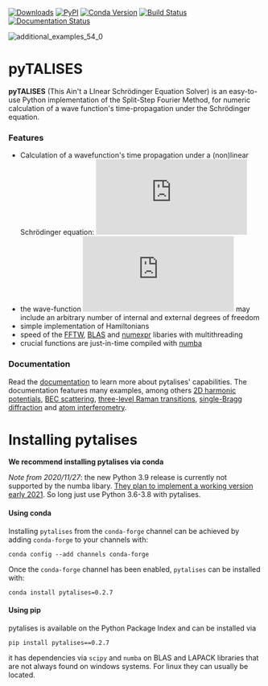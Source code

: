 [![Downloads](https://img.shields.io/conda/dn/conda-forge/pytalises)](https://pypi.org/project/pytalises/)
[![PyPI](https://img.shields.io/pypi/v/pytalises?color=blue)](https://pypi.org/project/pytalises/)
[![Conda Version](https://img.shields.io/conda/vn/conda-forge/pytalises?color=blue&label=conda-forge)](https://anaconda.org/conda-forge/pytalises)
[![Build Status](https://travis-ci.com/savowe/pytalises.svg?token=nZF2LbDmAxqpxqs5m7HE&branch=master)](https://travis-ci.com/savowe/pytalises)
[![Documentation Status](https://readthedocs.org/projects/pytalises/badge/?version=latest)](https://pytalises.readthedocs.io/en/latest/?badge=latest)

![additional_examples_54_0](https://user-images.githubusercontent.com/38558793/119370320-713f2c00-bcb5-11eb-94e5-cc801abcd7d8.png)

# pyTALISES

**pyTALISES** (This Ain't a LInear Schrödinger Equation Solver) is an easy-to-use Python implementation of the Split-Step Fourier Method, for numeric calculation of a wave function's time-propagation under the Schrödinger equation.

### Features
- Calculation of a wavefunction's time propagation under a (non)linear Schrödinger equation: ![](https://latex.codecogs.com/png.latex?%5Cdpi%7B120%7D%20i%5Chbar%20%5Cfrac%7B%5Cpartial%7D%7B%5Cpartial%20t%7D%20%5CPsi%20%28%5Cvec%7Br%7D%2C%20t%29%20%3D%20%5CBig%5BV%28%5CPsi%2C%5Cvec%7Br%7D%2C%20t%29%20&plus;%20%5Cfrac%7B%5Chbar%5E2%7D%7B2m%7D%5Cnabla%5E2%20%5CBig%5D%20%5CPsi%20%28%5Cvec%7Br%7D%2C%20t%29)
- the wave-function ![](https://latex.codecogs.com/gif.latex?%5Cdpi%7B100%7D%20%5CPsi) may include an arbitrary number of internal and external degrees of freedom
- simple implementation of Hamiltonians
- speed of the [FFTW](https://pypi.org/project/pyFFTW/), [BLAS](https://www.netlib.org/blas/) and [numexpr](https://numexpr.readthedocs.io/en/latest/) libaries with multithreading
- crucial functions are just-in-time compiled with [numba](https://numba.readthedocs.io/en/stable/)

### Documentation
Read the [documentation](https://pytalises.readthedocs.io/en/latest/) to learn more about pytalises' capabilities.
The documentation features many examples, among others
[2D harmonic potentials](https://pytalises.readthedocs.io/en/latest/examples.html#2D-harmonic-potential), 
[BEC scattering](https://pytalises.readthedocs.io/en/latest/examples.html#Nonlinear-interactions-between-internal-states), 
[three-level Raman transitions](https://pytalises.readthedocs.io/en/latest/additional_examples.html#Three-level-Raman-transitions), 
[single-Bragg diffraction](https://pytalises.readthedocs.io/en/latest/additional_examples.html#Single-Bragg-diffraction) 
and
[atom interferometry](https://pytalises.readthedocs.io/en/latest/additional_examples.html#Light-pulse-atom-interferometry-with-single-Bragg-diffraction).



Installing pytalises
====================
**We recommend installing pytalises via conda**

_Note from 2020/11/27_: the new Python 3.9 release is currently not supported by the numba libary. [They plan to implement a working version early 2021](https://github.com/numba/numba/issues/6345#issuecomment-738696458). So long just use Python 3.6-3.8 with pytalises.

#### Using conda

Installing `pytalises` from the `conda-forge` channel can be achieved by adding `conda-forge` to your channels with:

```
conda config --add channels conda-forge
```

Once the `conda-forge` channel has been enabled, `pytalises` can be installed with:

```
conda install pytalises=0.2.7
```


#### Using pip

pytalises is available on the Python Package Index and can be installed via

```
pip install pytalises==0.2.7
```

it has dependencies via `scipy` and `numba` on BLAS and LAPACK libraries that are not always found on windows systems. For linux they can usually be located.
